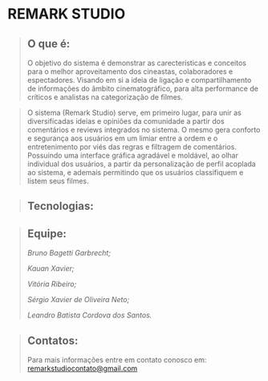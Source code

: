 # REMARK STUDIO

> ## **O que é:**
> O objetivo do sistema é demonstrar as carecterísticas e conceitos para o melhor aproveitamento dos cineastas, colaboradores e espectadores. Visando em si a ideia de ligação e compartilhamento de informações do âmbito cinematográfico, para alta performance de críticos e analistas na categorização de filmes.
 
> O sistema (Remark Studio) serve, em primeiro lugar, para unir as diversificadas ideias e opiniões da comunidade a partir dos comentários e reviews integrados no sistema. O mesmo gera conforto e segurança aos usuários em um limiar entre a ordem e o entretenimento por viés das regras e filtragem de comentários. Possuindo uma interface gráfica agradável e moldável, ao olhar individual dos usuários, a partir da personalização de perfil acoplada ao sistema, e ademais permitindo que os usuários classifiquem e listem seus filmes.

> ## **Tecnologias:**
> 

> ## **Equipe:**
> _Bruno Bagetti Garbrecht;_
>
> _Kauan Xavier;_
>
> _Vitória Ribeiro;_
>
> _Sérgio Xavier de Oliveira Neto;_
>
> _Leandro Batista Cordova dos Santos._


> ## **Contatos:**
> Para mais informações entre em contato conosco em:
> remarkstudiocontato@gmail.com
